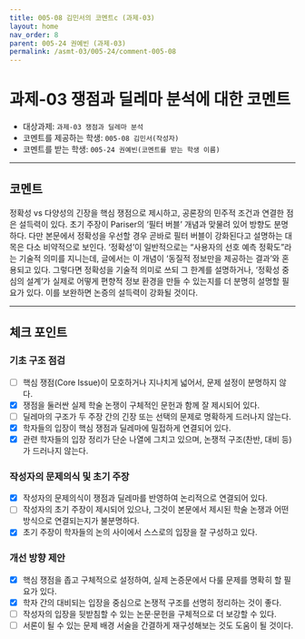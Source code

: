 ```yaml
---
title: 005-08 김민서의 코멘트c (과제-03) 
layout: home
nav_order: 8
parent: 005-24 권예빈 (과제-03)
permalink: /asmt-03/005-24/comment-005-08
---
```


# 과제-03 쟁점과 딜레마 분석에 대한 코멘트

- 대상과제: `과제-03 쟁점과 딜레마 분석`
- 코멘트를 제공하는 학생: `005-08 김민서(작성자)` 
- 코멘트를 받는 학생: `005-24 권예빈(코멘트를 받는 학생 이름)` 

---

## 코멘트

정확성 vs 다양성의 긴장을 핵심 쟁점으로 제시하고, 공론장의 민주적 조건과 연결한 점은 설득력이 있다. 초기 주장이 Pariser의 ‘필터 버블’ 개념과 맞물려 있어 방향도 분명하다. 다만 본문에서 정확성을 우선할 경우 곧바로 필터 버블이 강화된다고 설명하는 대목은 다소 비약적으로 보인다. ‘정확성’이 일반적으로는 “사용자의 선호 예측 정확도”라는 기술적 의미를 지니는데, 글에서는 이 개념이 ‘동질적 정보만을 제공하는 결과’와 혼용되고 있다. 그렇다면 정확성을 기술적 의미로 쓰되 그 한계를 설명하거나, ‘정확성 중심의 설계’가 실제로 어떻게 편향적 정보 환경을 만들 수 있는지를 더 분명히 설명할 필요가 있다. 이를 보완하면 논증의 설득력이 강화될 것이다.

---

## 체크 포인트

### **기초 구조 점검**
- [ ] 핵심 쟁점(Core Issue)이 모호하거나 지나치게 넓어서, 문제 설정이 분명하지 않다.
- [x] 쟁점을 둘러싼 실제 학술 논쟁이 구체적인 문헌과 함께 잘 제시되어 있다.
- [ ] 딜레마의 구조가 두 주장 간의 긴장 또는 선택의 문제로 명확하게 드러나지 않는다.
- [x] 학자들의 입장이 핵심 쟁점과 딜레마에 밀접하게 연결되어 있다.
- [x] 관련 학자들의 입장 정리가 단순 나열에 그치고 있으며, 논쟁적 구조(찬반, 대비 등)가 드러나지 않는다.

### **작성자의 문제의식 및 초기 주장**
- [x] 작성자의 문제의식이 쟁점과 딜레마를 반영하여 논리적으로 연결되어 있다.
- [ ] 작성자의 초기 주장이 제시되어 있으나, 그것이 본문에서 제시된 학술 논쟁과 어떤 방식으로 연결되는지가 불분명하다.
- [x] 초기 주장이 학자들의 논의 사이에서 스스로의 입장을 잘 구성하고 있다.

### **개선 방향 제안**
- [x] 핵심 쟁점을 좁고 구체적으로 설정하여, 실제 논증문에서 다룰 문제를 명확히 할 필요가 있다.
- [x] 학자 간의 대비되는 입장을 중심으로 논쟁적 구조를 선명히 정리하는 것이 좋다.
- [ ] 작성자의 입장을 뒷받침할 수 있는 논문·문헌을 구체적으로 더 보강할 수 있다.
- [ ] 서론이 될 수 있는 문제 배경 서술을 간결하게 재구성해보는 것도 도움이 될 것이다.

